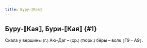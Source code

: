```yaml
---
title: Буру-⟦Кая⟧
---
```

## Буру-⟦Кая⟧, Бури-⟦Кая⟧ {#1}

Скала у вершины ⦅г.⦆ Аю-Даг – ⦅ср.⦆ ⦅тюрк.⦆ бёры – волк ⦃Г9 – А9⦄.
